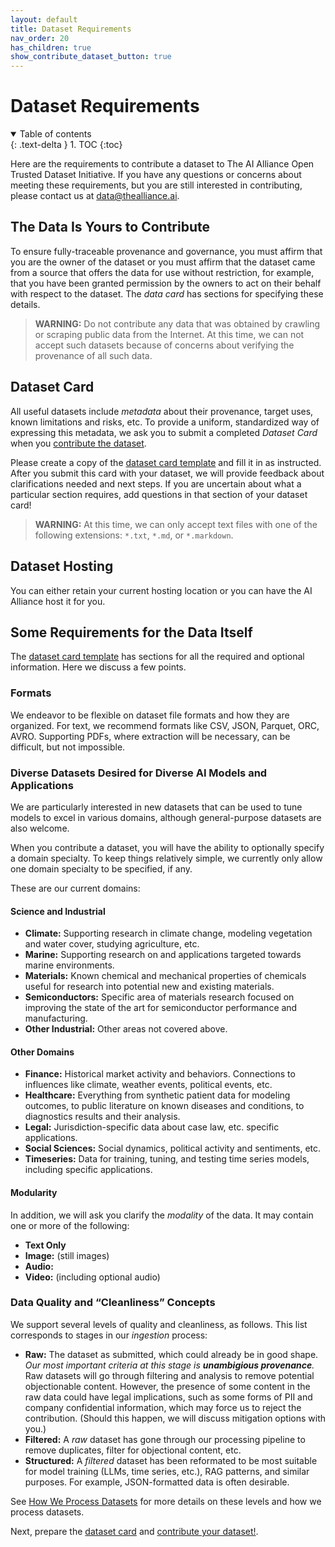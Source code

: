 ```yaml
---
layout: default
title: Dataset Requirements
nav_order: 20
has_children: true
show_contribute_dataset_button: true
---
```


# Dataset Requirements

<details open markdown="block">
  <summary>
    Table of contents
  </summary>
  {: .text-delta }
1. TOC
{:toc}
</details>

Here are the requirements to contribute a dataset to The AI Alliance Open Trusted Dataset Initiative. If you have any questions or concerns about meeting these requirements, but you are still interested in contributing, please contact us at [data@thealliance.ai](mailto:data@thealliance.ai).

## The Data Is Yours to Contribute

To ensure fully-traceable provenance and governance, you must affirm that you are the owner of the dataset or you must affirm that the dataset came from a source that offers the data for use without restriction, for example, that you have been granted permission by the owners to act on their behalf with respect to the dataset. The _data card_ has sections for specifying these details. 

> **WARNING:** Do not contribute any data that was obtained by crawling or scraping public data from the Internet. At this time, we can not accept such datasets because of concerns about verifying the provenance of all such data.

## Dataset Card

All useful datasets include _metadata_ about their provenance, target uses, known limitations and risks, etc. To provide a uniform, standardized way of expressing this metadata, we ask you to submit a completed _Dataset Card_ when you [contribute the dataset]({{site.baseurl}}/contributing).

Please create a copy of the [dataset card template]({{site.baseurl}}/dataset-requirements/dataset-card-template) and fill it in as instructed. After you submit this card with your dataset, we will provide feedback about clarifications needed and next steps. If you are uncertain about what a particular section requires, add questions in that section of your dataset card!

> **WARNING:** At this time, we can only accept text files with one of the following extensions: `*.txt`, `*.md`, or `*.markdown`.

## Dataset Hosting

You can either retain your current hosting location or you can have the AI Alliance host it for you.

## Some Requirements for the Data Itself

The [dataset card template]({{site.baseurl}}/dataset-requirements/dataset-card-template) has sections for all the required and optional information. Here we discuss a few points.

### Formats

We endeavor to be flexible on dataset file formats and how they are organized. For text, we recommend formats like CSV, JSON, Parquet, ORC, AVRO. Supporting PDFs, where extraction will be necessary, can be difficult, but not impossible.

### Diverse Datasets Desired for Diverse AI Models and Applications

We are particularly interested in new datasets that can be used to tune models to excel in various domains, although general-purpose datasets are also welcome. 

When you contribute a dataset, you will have the ability to optionally specify a domain specialty. To keep things relatively simple, we currently only allow one domain specialty to be specified, if any.

These are our current domains:

#### Science and Industrial

* **Climate:** Supporting research in climate change, modeling vegetation and water cover, studying agriculture, etc.
* **Marine:** Supporting research on and applications targeted towards marine environments.
* **Materials:** Known chemical and mechanical properties of chemicals useful for research into potential new and existing materials. 
* **Semiconductors:** Specific area of materials research focused on improving the state of the art for semiconductor performance and manufacturing.
* **Other Industrial:** Other areas not covered above.

#### Other Domains

* **Finance:** Historical market activity and behaviors. Connections to influences like climate, weather events, political events, etc. 
* **Healthcare:** Everything from synthetic patient data for modeling outcomes, to public literature on known diseases and conditions, to diagnostics results and their analysis.
* **Legal:** Jurisdiction-specific data about case law, etc.
specific applications.
* **Social Sciences:** Social dynamics, political activity and sentiments, etc.
* **Timeseries:** Data for training, tuning, and testing time series models, including specific applications.

#### Modularity

In addition, we will ask you clarify the _modality_ of the data. It may contain one or more of the following:

* **Text Only**
* **Image:** (still images)
* **Audio:** 
* **Video:** (including optional audio)

### Data Quality and &ldquo;Cleanliness&rdquo; Concepts

We support several levels of quality and cleanliness, as follows. This list corresponds to stages in our _ingestion_ process:

* **Raw:** The dataset as submitted, which could already be in good shape. _Our most important criteria at this stage is **unambigious provenance**._ Raw datasets will go through filtering and analysis to remove potential objectionable content. However, the presence of some content in the raw data could have legal implications, such as some forms of PII and company confidential information, which may force us to reject the contribution. (Should this happen, we will discuss mitigation options with you.)
* **Filtered:** A _raw_ dataset has gone through our processing pipeline to remove duplicates, filter for objectional content, etc.
* **Structured:** A _filtered_ dataset has been reformated to be most suitable for model training (LLMs, time series, etc.), RAG patterns, and similar purposes. For example, JSON-formatted data is often desirable. 

See [How We Process Datasets]({{site.baseurl}}/our-processing) for more details on these levels and how we process datasets.

Next, prepare the [dataset card]({{site.baseurl}}/dataset-requirements/dataset-card-template) and [contribute your dataset!]({{site.baseurl}}/contributing).

